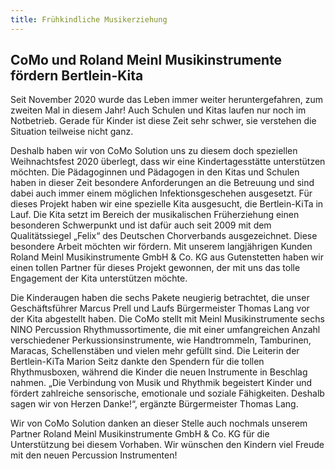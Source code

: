 ```yaml
---
title: Frühkindliche Musikerziehung
---
```


## CoMo und Roland Meinl Musikinstrumente fördern Bertlein-Kita

Seit November 2020 wurde das Leben immer weiter heruntergefahren, zum zweiten Mal in diesem Jahr! Auch Schulen und Kitas laufen nur noch im Notbetrieb. Gerade für Kinder ist diese Zeit sehr schwer, sie verstehen die Situation teilweise nicht ganz.

Deshalb haben wir von CoMo Solution uns zu diesem doch speziellen Weihnachtsfest 2020 überlegt, dass wir eine Kindertagesstätte unterstützen möchten. Die Pädagoginnen und Pädagogen in den Kitas und Schulen haben in dieser Zeit besondere Anforderungen an die Betreuung und sind dabei auch immer einem möglichen Infektionsgeschehen ausgesetzt. Für dieses Projekt haben wir eine spezielle Kita ausgesucht, die Bertlein-KiTa in Lauf. Die Kita setzt im Bereich der musikalischen Früherziehung einen besonderen Schwerpunkt und ist dafür auch seit 2009 mit dem Qualitätssiegel „Felix“ des Deutschen Chorverbands ausgezeichnet. Diese besondere Arbeit möchten wir fördern. Mit unserem langjährigen Kunden Roland Meinl Musikinstrumente GmbH & Co. KG aus Gutenstetten haben wir einen tollen Partner für dieses Projekt gewonnen, der mit uns das tolle Engagement der Kita unterstützen möchte.

Die Kinderaugen haben die sechs Pakete neugierig betrachtet, die unser Geschäftsführer Marcus Prell und Laufs Bürgermeister Thomas Lang vor der Kita abgestellt haben. Die CoMo stellt mit Meinl Musikinstrumente sechs NINO Percussion Rhythmussortimente, die mit einer umfangreichen Anzahl verschiedener Perkussionsinstrumente, wie Handtrommeln, Tamburinen, Maracas, Schellenstäben und vielen mehr gefüllt sind. Die Leiterin der Bertlein-KiTa Marion Seitz dankte den Spendern für die tollen Rhythmusboxen, während die Kinder die neuen Instrumente in Beschlag nahmen. „Die Verbindung von Musik und Rhythmik begeistert Kinder und fördert zahlreiche sensorische, emotionale und soziale Fähigkeiten. Deshalb sagen wir von Herzen Danke!“, ergänzte Bürgermeister Thomas Lang.

Wir von CoMo Solution danken an dieser Stelle auch nochmals unserem Partner Roland Meinl Musikinstrumente GmbH & Co. KG für die Unterstützung bei diesem Vorhaben. Wir wünschen den Kindern viel Freude mit den neuen Percussion Instrumenten!
